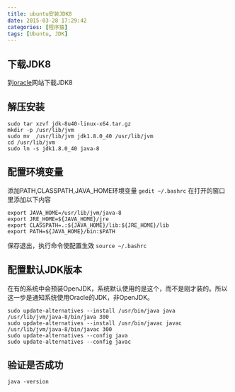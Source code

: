 ```yaml
---
title: ubuntu安装JDK8
date: 2015-03-28 17:29:42
categories: [程序猿]
tags: [Ubuntu, JDK]
---
```


## 下载JDK8
到[oracle](http://www.oracle.com/technetwork/java/javase/downloads/jdk8-downloads-2133151.html)网站下载JDK8
<!--more-->
## 解压安装
```
sudo tar xzvf jdk-8u40-linux-x64.tar.gz
mkdir -p /usr/lib/jvm
sudo mv  /usr/lib/jvm jdk1.8.0_40 /usr/lib/jvm
cd /usr/lib/jvm
sudo ln -s jdk1.8.0_40 java-8
```

## 配置环境变量
添加PATH,CLASSPATH,JAVA_HOME环境变量
`gedit ~/.bashrc`
在打开的窗口里添加以下内容
```
export JAVA_HOME=/usr/lib/jvm/java-8
export JRE_HOME=${JAVA_HOME}/jre
export CLASSPATH=.:${JAVA_HOME}/lib:${JRE_HOME}/lib
export PATH=${JAVA_HOME}/bin:$PATH
```
保存退出，执行命令使配置生效
`source ~/.bashrc`

## 配置默认JDK版本
在有的系统中会预装OpenJDK，系统默认使用的是这个，而不是刚才装的。所以这一步是通知系统使用Oracle的JDK，非OpenJDK。
```
sudo update-alternatives --install /usr/bin/java java /usr/lib/jvm/java-8/bin/java 300
sudo update-alternatives --install /usr/bin/javac javac /usr/lib/jvm/java-8/bin/javac 300
sudo update-alternatives --config java
sudo update-alternatives --config javac
```

## 验证是否成功
`java -version`